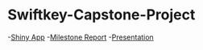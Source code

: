 # Swiftkey-Capstone-Project
-[Shiny App](https://jeettanna.shinyapps.io/swiftkey_capstone/)
-[Milestone Report](https://github.com/JeetTanna/Swiftkey-Capstone-Project/blob/master/Milestone_Report.pdf)
-[Presentation](https://rpubs.com/JeetTanna/645182)
